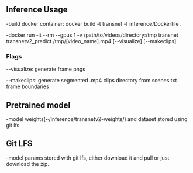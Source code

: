 ## Inference Usage

-build docker container: docker build -t transnet -f inference/Dockerfile .

-docker run -it --rm --gpus 1 -v /path/to/videos/directory:/tmp transnet transnetv2_predict /tmp/[video_name].mp4 [--visualize] [--makeclips]

### Flags
--visualize: generate frame pngs

--makeclips: generate segmented .mp4 clips directory from scenes.txt frame boundaries

## Pretrained model
-model weights(~/inference/transnetv2-weights/) and dataset stored using git lfs

## Git LFS

-model params stored with git lfs, either download it and pull or just download the zip.
